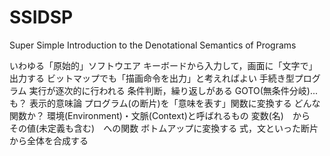 SSIDSP
======

Super Simple Introduction to the Denotational Semantics of Programs

いわゆる「原始的」ソフトウエア
キーボードから入力して，画面に「文字で」出力する
ビットマップでも「描画命令を出力」と考えればよい
手続き型プログラム
実行が逐次的に行われる
条件判断，繰り返しがある
GOTO(無条件分岐)...も？
表示的意味論
プログラム(の断片)を「意味を表す」関数に変換する
どんな関数か？
環境(Environment)・文脈(Context)と呼ばれるもの
変数(名)　から　その値(未定義も含む)　への関数
ボトムアップに変換する
式，文といった断片から全体を合成する
